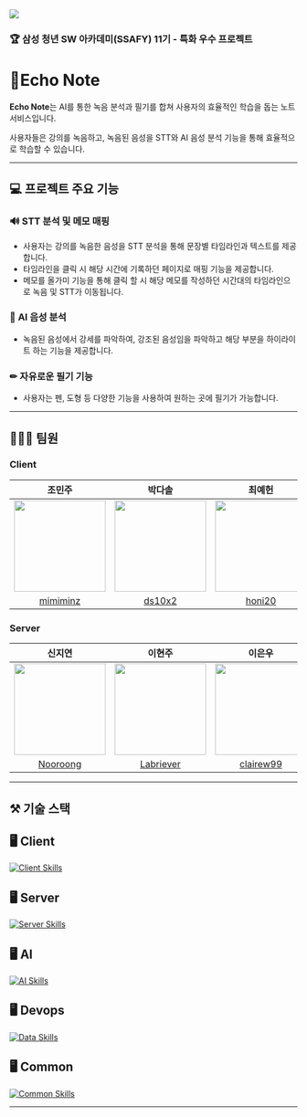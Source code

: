 <img src="https://capsule-render.vercel.app/api?type=waving&color=BDBDC8&height=200&section=header&text=Echo%20Note&fontSize=70&animation=fadeIn" />

### 🏆 **삼성 청년 SW 아카데미(SSAFY) 11기 - 특화 우수 프로젝트**

# 📝Echo Note

**Echo Note**는 AI를 통한 녹음 분석과 필기를 합쳐 사용자의 효율적인 학습을 돕는 노트 서비스입니다.

사용자들은 강의를 녹음하고, 녹음된 음성을 STT와 AI 음성 분석 기능을 통해 효율적으로 학습할 수 있습니다.


---

## 💻 프로젝트 주요 기능

### 🔊 **STT 분석 및 메모 매핑**

- 사용자는 강의를 녹음한 음성을 STT 분석을 통해 문장별 타임라인과 텍스트를 제공합니다.
- 타임라인을 클릭 시 해당 시간에 기록하던 페이지로 매핑 기능을 제공합니다.
- 메모를 올가미 기능을 통해 클릭 할 시 해당 메모를 작성하던 시간대의 타임라인으로 녹음 및 STT가 이동됩니다.


### 🤖 **AI 음성 분석**

- 녹음된 음성에서 강세를 파악하여, 강조된 음성임을 파악하고 해당 부분을 하이라이트 하는 기능을 제공합니다.



### ✏ **자유로운 필기 기능**

- 사용자는 펜, 도형 등 다양한 기능을 사용하여 원하는 곳에 필기가 가능합니다.




---

## 🧑🏻‍💻 팀원

### Client
|조민주|박다솔|최예헌|
| :-: | :-: | :-: |
<a href="https://github.com/mimiminz"><img src="https://avatars.githubusercontent.com/mimiminz" width=160/></a> | <a href="https://github.com/ds10x2"><img src="https://avatars.githubusercontent.com/ds10x2" width=160/></a> | <a href="https://github.com/honi20"><img src="https://avatars.githubusercontent.com/honi20" width=160/></a> |
|[mimiminz](https://github.com/mimiminz)|[ds10x2](https://github.com/ds10x2)|[honi20](https://github.com/honi20)|

### Server
|신지연|이현주|이은우|
| :-: | :-: | :-: |
<a href="https://github.com/Nooroong"><img src="https://avatars.githubusercontent.com/Nooroong" width=160/></a>|<a href="https://github.com/Labriever"><img src="https://avatars.githubusercontent.com/Labriever" width=160/></a>|<a href="https://github.com/clairew99"><img src="https://avatars.githubusercontent.com/clairew99" width=160/></a>
[Nooroong](https://github.com/Nooroong)|[Labriever](https://github.com/Labriever)|[clairew99](https://github.com/clairew99)

---

## ⚒️ 기술 스택

## 🖥️ Client
[![Client Skills](https://skillicons.dev/icons?i=react,javascript,styledcomponents,vscode&theme=dark)](https://skillicons.dev)

## 🖥️ Server
[![Server Skills](https://skillicons.dev/icons?i=java,spring,mysql,mongo,aws,idea&theme=dark)](https://skillicons.dev)

## 🖥️ AI
[![AI Skills](https://skillicons.dev/icons?i=&theme=dark)](https://skillicons.dev)


## 🖥️ Devops
[![Data Skills](https://skillicons.dev/icons?i=aws,docker,jenkins,nginx&theme=dark)](https://skillicons.dev)

## 🖥️ Common
[![Common Skills](https://skillicons.dev/icons?i=notion,figma,git,gitlab&theme=dark)](https://skillicons.dev)

***
